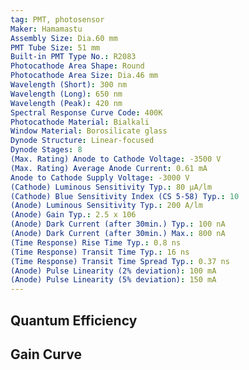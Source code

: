 ```yaml
---
tag: PMT, photosensor
Maker: Hamamastu
Assembly Size: Dia.60 mm
PMT Tube Size: 51 mm
Built-in PMT Type No.: R2083
Photocathode Area Shape: Round
Photocathode Area Size: Dia.46 mm
Wavelength (Short): 300 nm
Wavelength (Long): 650 nm
Wavelength (Peak): 420 nm
Spectral Response Curve Code: 400K
Photocathode Material: Bialkali
Window Material: Borosilicate glass
Dynode Structure: Linear-focused
Dynode Stages: 8
(Max. Rating) Anode to Cathode Voltage: -3500 V
(Max. Rating) Average Anode Current: 0.61 mA
Anode to Cathode Supply Voltage: -3000 V
(Cathode) Luminous Sensitivity Typ.: 80 μA/lm
(Cathode) Blue Sensitivity Index (CS 5-58) Typ.: 10
(Anode) Luminous Sensitivity Typ.: 200 A/lm
(Anode) Gain Typ.: 2.5 x 106
(Anode) Dark Current (after 30min.) Typ.: 100 nA
(Anode) Dark Current (after 30min.) Max.: 800 nA
(Time Response) Rise Time Typ.: 0.8 ns
(Time Response) Transit Time Typ.: 16 ns
(Time Response) Transit Time Spread Typ.: 0.37 ns
(Anode) Pulse Linearity (2% deviation): 100 mA
(Anode) Pulse Linearity (5% deviation): 150 mA
---
```

## Quantum Efficiency
## Gain Curve
